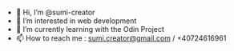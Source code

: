 - 👋 Hi, I’m @sumi-creator
- 👀 I’m interested in web development
- 🌱 I’m currently learning with the Odin Project
- 📫 How to reach me : sumi.creator@gmail.com / +40724616961 

<!---
sumi-creator/sumi-creator is a ✨ special ✨ repository because its `README.md` (this file) appears on your GitHub profile.
You can click the Preview link to take a look at your changes.
--->
